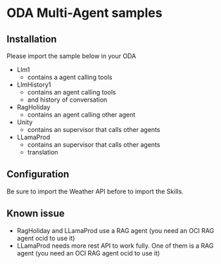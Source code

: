 # ODA Multi-Agent samples

## Installation
Please import the sample below in your ODA 
- Llm1
     - contains a agent calling tools
- LlmHistory1
     - contains an agent calling tools
     - and history of conversation
- RagHoliday
     - contains an agent calling other agent
- Unity
     - contains an supervisor that calls other agents
- LLamaProd
     - contains an supervisor that calls other agents
     - translation

## Configuration
Be sure to import the Weather API before to import the Skills.

## Known issue
- RagHoliday and LLamaProd use a RAG agent (you need an OCI RAG agent ocid to use it)
- LLamaProd needs more rest API to work fully. One of them is a RAG agent (you need an OCI RAG agent ocid to use it)
